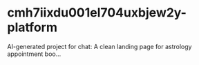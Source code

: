 # cmh7iixdu001el704uxbjew2y-platform
AI-generated project for chat: A clean landing page for astrology appointment boo...
